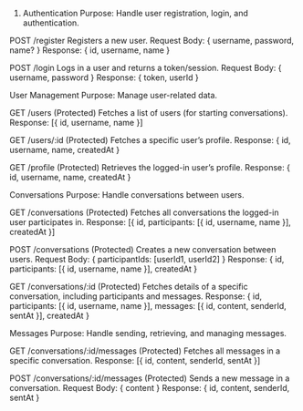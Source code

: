 1. Authentication
Purpose: Handle user registration, login, and authentication.

POST /register
Registers a new user.
Request Body: { username, password, name? }
Response: { id, username, name }

POST /login
Logs in a user and returns a token/session.
Request Body: { username, password }
Response: { token, userId }

User Management
Purpose: Manage user-related data.

GET /users (Protected)
Fetches a list of users (for starting conversations).
Response: [{ id, username, name }]

GET /users/:id (Protected)
Fetches a specific user’s profile.
Response: { id, username, name, createdAt }

GET /profile (Protected)
Retrieves the logged-in user’s profile.
Response: { id, username, name, createdAt }


Conversations
Purpose: Handle conversations between users.

GET /conversations (Protected)
Fetches all conversations the logged-in user participates in.
Response: [{ id, participants: [{ id, username, name }], createdAt }]

POST /conversations (Protected)
Creates a new conversation between users.
Request Body: { participantIds: [userId1, userId2] }
Response: { id, participants: [{ id, username, name }], createdAt }

GET /conversations/:id (Protected)
Fetches details of a specific conversation, including participants and messages.
Response: { id, participants: [{ id, username, name }], messages: [{ id, content, senderId, sentAt }], createdAt }


Messages
Purpose: Handle sending, retrieving, and managing messages.

GET /conversations/:id/messages (Protected)
Fetches all messages in a specific conversation.
Response: [{ id, content, senderId, sentAt }]

POST /conversations/:id/messages (Protected)
Sends a new message in a conversation.
Request Body: { content }
Response: { id, content, senderId, sentAt }

